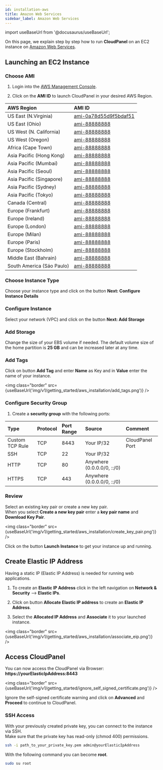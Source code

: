 ```yaml
---
id: installation-aws
title: Amazon Web Services
sidebar_label: Amazon Web Services
---
```


import useBaseUrl from '@docusaurus/useBaseUrl';

On this page, we explain step by step how to run **CloudPanel** on an EC2 instance on [Amazon Web Services](https://aws.amazon.com/).

## Launching an EC2 Instance

### Choose AMI

1) Login into the [AWS Management Console](https://console.aws.amazon.com/ec2/). <br />

2) Click on the **AMI ID** to launch CloudPanel in your desired AWS Region.

| AWS Region|  AMI ID |
| :---  | :--- |
| US East (N.Virginia)      | [ami-0a78d55d9f5bdaf51](https://console.aws.amazon.com/ec2/v2/home?region=us-east-1#LaunchInstanceWizard:ami=ami-0a78d55d9f5bdaf51) |
| US East (Ohio)            | [ami-88888888](https://console.aws.amazon.com/ec2/v2/home?region=us-east-2#LaunchInstanceWizard:ami=ami-88888888) |
| US West (N. California)   | [ami-88888888](https://console.aws.amazon.com/ec2/v2/home?region=us-west-1#LaunchInstanceWizard:ami=ami-88888888) |
| US West (Oregon)          | [ami-88888888](https://console.aws.amazon.com/ec2/v2/home?region=us-west-2#LaunchInstanceWizard:ami=ami-88888888) |
| Africa (Cape Town)        | [ami-88888888](https://console.aws.amazon.com/ec2/v2/home?region=af-south-1#LaunchInstanceWizard:ami=ami-88888888) |
| Asia Pacific (Hong Kong)  | [ami-88888888](https://console.aws.amazon.com/ec2/v2/home?region=ap-east-1#LaunchInstanceWizard:ami=ami-88888888) |
| Asia Pacific (Mumbai)     | [ami-88888888](https://console.aws.amazon.com/ec2/v2/home?region=ap-south-1#LaunchInstanceWizard:ami=ami-88888888) |
| Asia Pacific (Seoul)      | [ami-88888888](https://console.aws.amazon.com/ec2/v2/home?region=ap-northeast-1#LaunchInstanceWizard:ami=ami-88888888) |
| Asia Pacific (Singapore)  | [ami-88888888](https://console.aws.amazon.com/ec2/v2/home?region=ap-southeast-1#LaunchInstanceWizard:ami=ami-88888888) |
| Asia Pacific (Sydney)     | [ami-88888888](https://console.aws.amazon.com/ec2/v2/home?region=ap-southeast-2#LaunchInstanceWizard:ami=ami-88888888) |
| Asia Pacific (Tokyo)      | [ami-88888888](https://console.aws.amazon.com/ec2/v2/home?region=ap-northeast-1#LaunchInstanceWizard:ami=ami-88888888) |
| Canada (Central)          | [ami-88888888](https://console.aws.amazon.com/ec2/v2/home?region=ca-central-1#LaunchInstanceWizard:ami=ami-88888888) |
| Europe (Frankfurt)        | [ami-88888888](https://console.aws.amazon.com/ec2/v2/home?region=eu-central-1#LaunchInstanceWizard:ami=ami-88888888) |
| Europe (Ireland)          | [ami-88888888](https://console.aws.amazon.com/ec2/v2/home?region=eu-west-1#LaunchInstanceWizard:ami=ami-88888888) |
| Europe (London)           | [ami-88888888](https://console.aws.amazon.com/ec2/v2/home?region=eu-west-2#LaunchInstanceWizard:ami=ami-88888888) |
| Europe (Milan)            | [ami-88888888](https://console.aws.amazon.com/ec2/v2/home?region=eu-south-1#LaunchInstanceWizard:ami=ami-88888888) |
| Europe (Paris)            | [ami-88888888](https://console.aws.amazon.com/ec2/v2/home?region=eu-west-3#LaunchInstanceWizard:ami=ami-88888888) |
| Europe (Stockholm)        | [ami-88888888](https://console.aws.amazon.com/ec2/v2/home?region=eu-north-1#LaunchInstanceWizard:ami=ami-88888888) |
| Middle East (Bahrain)     | [ami-88888888](https://console.aws.amazon.com/ec2/v2/home?region=me-south-1#LaunchInstanceWizard:ami=ami-88888888) |
| South America (Sáo Paulo) | [ami-88888888](https://console.aws.amazon.com/ec2/v2/home?region=sa-east-1#LaunchInstanceWizard:ami=ami-88888888) |

### Choose Instance Type

Choose your instance type and click on the button **Next: Configure Instance Details** 

### Configure Instance

Select your network (VPC) and click on the button **Next: Add Storage**

### Add Storage

Change the size of your EBS volume if needed. The default volume size of the home partition is **25 GB** and can be increased later at any time.

### Add Tags

Click on button **Add Tag** and enter **Name** as Key and in **Value** enter the name of your instance.

<img class="border" src={useBaseUrl('img/v1/getting_started/aws_installation/add_tags.png')} />

### Configure Security Group

1) Create a **security group** with the following ports:

| Type | Protocol | Port Range  | Source  | Comment         |
| :--- | :---     | :---        |  :---   | :---            |
| Custom TCP Rule | TCP | 8443 | Your IP/32 | CloudPanel Port  |
| SSH             | TCP | 22   | Your IP/32 |                  |
| HTTP            | TCP | 80   | Anywhere (0.0.0.0/0, ::/0) ||
| HTTPS           | TCP | 443  | Anywhere (0.0.0.0/0, ::/0) ||

### Review

Select an existing key pair or create a new key pair. <br />
When you select **Create a new key pair** enter a **key pair name** and **Download Key Pair**.

<img class="border" src={useBaseUrl('img/v1/getting_started/aws_installation/create_key_pair.png')} />

Click on the button **Launch Instance** to get your instance up and running.

## Create Elastic IP Address

Having a static IP (Elastic IP Address) is needed for running web applications. <br />

1) To create an **Elastic IP Address** click in the left navigation on **Network & Security** --> **Elastic IPs**.

2) Click on button **Allocate Elastic IP address** to create an **Elastic IP Address**.

3) Select the **Allocated IP Address** and **Associate** it to your launched instance.

<img class="border" src={useBaseUrl('img/v1/getting_started/aws_installation/associate_eip.png')} />

## Access CloudPanel

You can now access the CloudPanel via Browser: **https://yourElasticIpAddress:8443**

<img class="border" src={useBaseUrl('img/v1/getting_started/ignore_self_signed_certificate.png')} />

Ignore the self-signed certificate warning and click on **Advanced** and **Proceed** to continue to CloudPanel.

### SSH Access

With your previously created private key, you can connect to the instance via SSH. <br />
Make sure that the private key has read-only (chmod 400) permissions.

```bash
ssh -i path_to_your_private_key.pem admin@yourElasticIpAddress
```

With the following command you can become **root**.

```bash
sudo su root
```